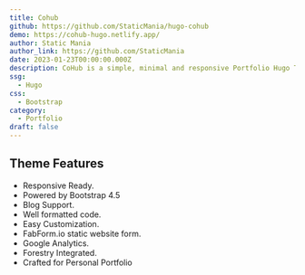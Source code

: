 ```yaml
---
title: Cohub
github: https://github.com/StaticMania/hugo-cohub
demo: https://cohub-hugo.netlify.app/
author: Static Mania
author_link: https://github.com/StaticMania
date: 2023-01-23T00:00:00.000Z
description: CoHub is a simple, minimal and responsive Portfolio Hugo Theme. coHub is well organized, well-formatted and named accordingly so it’s easy to change any and all of the design. coHub is built with Bootstrap 4.5. You can customize it very easy to fit your needs.
ssg:
  - Hugo
css:
  - Bootstrap
category:
  - Portfolio
draft: false
---
```


## Theme Features
- Responsive Ready.
- Powered by Bootstrap 4.5
- Blog Support.
- Well formatted code.
- Easy Customization.
- FabForm.io static website form.
- Google Analytics.
- Forestry Integrated.
- Crafted for Personal Portfolio
